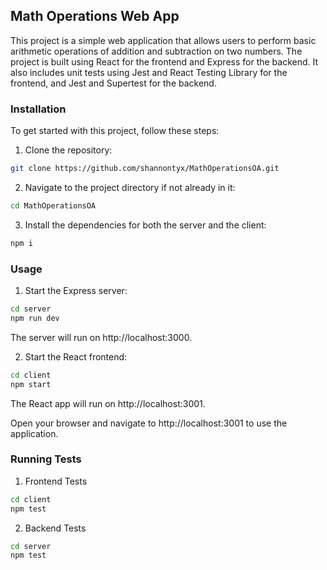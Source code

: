 ## Math Operations Web App
This project is a simple web application that allows users to perform basic arithmetic operations of addition and subtraction on two numbers. The project is built using React for the frontend and Express for the backend. It also includes unit tests using Jest and React Testing Library for the frontend, and Jest and Supertest for the backend.

### Installation
To get started with this project, follow these steps:
1. Clone the repository:
```bash
git clone https://github.com/shannontyx/MathOperationsOA.git
```
2. Navigate to the project directory if not already in it:
```bash
cd MathOperationsOA
```
3. Install the dependencies for both the server and the client:
```bash
npm i
```

### Usage
1. Start the Express server:
```bash
cd server
npm run dev
```
The server will run on http://localhost:3000.

2. Start the React frontend:
```bash
cd client
npm start
```
The React app will run on http://localhost:3001.

Open your browser and navigate to http://localhost:3001 to use the application.

### Running Tests
1. Frontend Tests
```bash
cd client
npm test
```
2. Backend Tests
```bash
cd server
npm test
```


